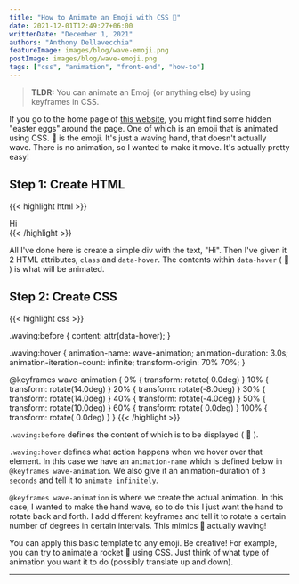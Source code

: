 ```yaml
---
title: "How to Animate an Emoji with CSS 👋"
date: 2021-12-01T12:49:27+06:00
writtenDate: "December 1, 2021"
authors: "Anthony Dellavecchia"
featureImage: images/blog/wave-emoji.png
postImage: images/blog/wave-emoji.png
tags: ["css", "animation", "front-end", "how-to"]
---
```


> **TLDR:** You can animate an Emoji (or anything else) by using keyframes in CSS.

If you go to the home page of [this website](https://anthonydellavecchia.com), you might find some hidden "easter eggs" around the page. One of which is an emoji that is animated using CSS. 👋 is the emoji. It's just a waving hand, that doesn't actually wave. There is no animation, so I wanted to make it move. It's actually pretty easy!

## Step 1: Create HTML

{{< highlight html >}}
    <div class="waving" data-hover="👋">
        Hi
    </div>
{{< /highlight  >}}

All I've done here is create a simple div with the text, "Hi". Then I've given it 2 HTML attributes, `class` and `data-hover`. The contents within `data-hover` ( 👋 ) is what will be animated.

## Step 2: Create CSS

{{< highlight css >}}

.waving:before {
  content: attr(data-hover);
}

.waving:hover {
  animation-name: wave-animation;
  animation-duration: 3.0s;
  animation-iteration-count: infinite;
  transform-origin: 70% 70%;
}

@keyframes wave-animation {
  0% {
      transform: rotate( 0.0deg)
  }
  10% {
      transform: rotate(14.0deg)
  }
  20% {
      transform: rotate(-8.0deg)
  }
  30% {
      transform: rotate(14.0deg)
  }
  40% {
      transform: rotate(-4.0deg)
  }
  50% {
      transform: rotate(10.0deg)
  }
  60% {
      transform: rotate( 0.0deg)
  }
  100% {
      transform: rotate( 0.0deg)
  }
}
{{< /highlight  >}}

`.waving:before` defines the content of which is to be displayed ( 👋 ).

`.waving:hover` defines what action happens when we hover over that element. In this case we have an `animation-name` which is defined below in `@keyframes wave-animation`. We also give it an animation-duration of `3 seconds` and tell it to `animate infinitely`.

`@keyframes wave-animation` is where we create the actual animation. In this case, I wanted to make the hand wave, so to do this I just want the hand to rotate back and forth. I add different keyframes and tell it to rotate a certain number of degrees in certain intervals. This mimics 👋 actually waving!

You can apply this basic template to any emoji. Be creative! For example, you can try to animate a rocket 🚀 using CSS. Just think of what type of animation you want it to do (possibly translate up and down).

---
